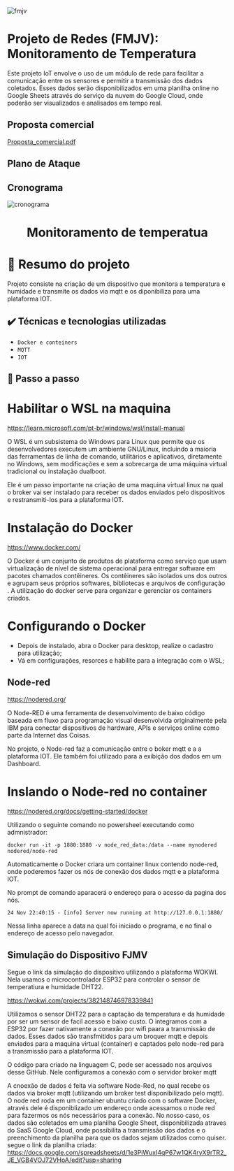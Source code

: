 ![fmjv](https://github.com/vinussp/Projeto-de-Redes---Monitoramento-de-Temperatura/assets/78106775/5f245d1f-9381-48c0-a267-fd3aa94b9ddc)

# Projeto de Redes (FMJV): Monitoramento de Temperatura
Este projeto IoT envolve o uso de um módulo de rede para facilitar a comunicação
entre os sensores e permitir a transmissão dos dados coletados. Esses dados serão disponibilizados em uma planilha online no Google Sheets através do serviço da nuvem do Google Cloud, onde poderão ser
visualizados e analisados em tempo real.

 ## Proposta comercial
 [Proposta_comercial.pdf](https://github.com/vinussp/Projeto-de-Redes---Monitoramento-de-Temperatura/files/12811266/Proposta_comercial.pdf)
 ## Plano de Ataque

 ## Cronograma
 ![cronograma](https://github.com/vinussp/Projeto-de-Redes---Monitoramento-de-Temperatura/assets/78106775/295285c7-75b9-4003-9e37-b23ea643fff5)


<h1 align="center"> Monitoramento de temperatua </h1>


# 📒 Resumo do projeto
Projeto consiste na criação de um dispositivo que monitora a temperatura e humidade e transmite os dados via mqtt e os diponibiliza para uma plataforma IOT.

## ✔️ Técnicas e tecnologias utilizadas

- ``Docker e conteiners``
- ``MQTT``
-  ``IOT``

## 📁 Passo a passo
# Habilitar o WSL na maquina
   https://learn.microsoft.com/pt-br/windows/wsl/install-manual
   
   O WSL é um subsistema do Windows para Linux que permite que os desenvolvedores executem um ambiente GNU/Linux, incluindo a maioria das ferramentas de linha de comando, utilitários e aplicativos, diretamente      no Windows, sem modificações e sem a sobrecarga de uma máquina virtual tradicional ou instalação dualboot.
   
   Ele é um passo importante na criação de uma maquina virtual linux na qual o broker vai ser instalado para receber os dados enviados pelo dispositivos e restransmiti-los para a plataforma IOT.

# Instalação do Docker
  https://www.docker.com/
  
  O Docker é um conjunto de produtos de plataforma como serviço que usam virtualização de nível de sistema operacional para entregar software em pacotes chamados contêineres. Os contêineres são isolados uns dos    outros e agrupam seus próprios softwares, bibliotecas e arquivos de configuração
  .
  A utilização do docker serve para organizar e gerenciar os containers criados.
  
# Configurando o Docker
   - Depois de instalado, abra o Docker para desktop, realize o cadastro para utilização;
   - Vá em configurações, resorces e habilite para a integração com o WSL;

## Node-red
   https://nodered.org/
   
   O Node-RED é uma ferramenta de desenvolvimento de baixo código baseada em fluxo para programação visual desenvolvida originalmente pela IBM para conectar dispositivos de hardware, APIs e serviços online como     parte da Internet das Coisas.

   No projeto, o Node-red faz a comunicação entre o boker mqtt e a a plataforma IOT. Ele também foi utilizado para a exibição dos dados em um Dashboard.

# Inslando o Node-red no container

   https://nodered.org/docs/getting-started/docker

   Utilizando o seguinte comando no powersheel executando como admnistrador:
   
   `docker run -it -p 1880:1880 -v node_red_data:/data --name mynodered nodered/node-red`

   Automaticamente o Docker criara um container linux contendo node-red, onde poderemos fazer os nós de conexão dos dados mqtt e a plataforma IOT.

   No prompt de comando aparacerá o endereço para o acesso da pagina dos nós.

   `24 Nov 22:40:15 - [info] Server now running at http://127.0.0.1:1880/`

   Nessa linha aparece a data na qual foi iniciado o programa, e no final o endereço de acesso pelo navegador.
   
## Simulação do Dispositivo FJMV
   Segue o link da simulação do dispositivo utilizando a plataforma WOKWI. Nela usamos o microcontrolador ESP32 para controlar o sensor de temperatiura e humidade DHT22. 

   https://wokwi.com/projects/382148746978339841

   Utilizamos o sensor DHT22 para a captação da temperatura e da humidade por ser um sensor de facil acesso e baixo custo. O integramos com a ESP32 por fazer nativamente a conexão por wifi paara a transmissão de    dados. Esses dados são transfmitidos para um broquer mqtt e depois enviados para a maquina virtual (container) e captados pelo node-red para a transmissão para a plataforma IOT.

   O código para criado na linguagem C, pode ser acessado nos arquivos desse GitHub. Nele configuramos a conexão com o servidor broker mqtt
   
 A cnoexão de dados é feita via software Node-Red, no qual recebe os dados via broker mqtt (utilizando um broker test disponibilizado pelo mqtt). O node red roda em um container ubuntu criado com o software Docker, através dele é disponiblizado um endereço onde acessamos o node red para fazermos os nós necessários para a conexão. No nosso caso, os dados são coletados em uma planilha Google Sheet, disponibilizada atraves do SaaS Google Cloud, onde possibilita a transmissão dos dados e o preenchimento da planilha para que os dados sejam utilizados como quiser.
segue o link da planilha criada: 
https://docs.google.com/spreadsheets/d/1e3PiWuxI4qP67w1QK4ryX9rTR2_JE_VGB4VOJ72VHoA/edit?usp=sharing
